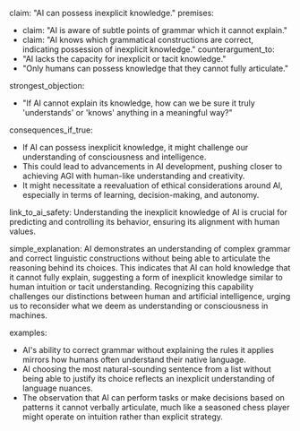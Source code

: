 claim: "AI can possess inexplicit knowledge."
premises:
  - claim: "AI is aware of subtle points of grammar which it cannot explain."
  - claim: "AI knows which grammatical constructions are correct, indicating possession of inexplicit knowledge."
counterargument_to:
  - "AI lacks the capacity for inexplicit or tacit knowledge."
  - "Only humans can possess knowledge that they cannot fully articulate."

strongest_objection:
  - "If AI cannot explain its knowledge, how can we be sure it truly 'understands' or 'knows' anything in a meaningful way?"

consequences_if_true:
  - If AI can possess inexplicit knowledge, it might challenge our understanding of consciousness and intelligence.
  - This could lead to advancements in AI development, pushing closer to achieving AGI with human-like understanding and creativity.
  - It might necessitate a reevaluation of ethical considerations around AI, especially in terms of learning, decision-making, and autonomy.

link_to_ai_safety: Understanding the inexplicit knowledge of AI is crucial for predicting and controlling its behavior, ensuring its alignment with human values.

simple_explanation:
AI demonstrates an understanding of complex grammar and correct linguistic constructions without being able to articulate the reasoning behind its choices. This indicates that AI can hold knowledge that it cannot fully explain, suggesting a form of inexplicit knowledge similar to human intuition or tacit understanding. Recognizing this capability challenges our distinctions between human and artificial intelligence, urging us to reconsider what we deem as understanding or consciousness in machines.

examples:
  - AI's ability to correct grammar without explaining the rules it applies mirrors how humans often understand their native language.
  - AI choosing the most natural-sounding sentence from a list without being able to justify its choice reflects an inexplicit understanding of language nuances.
  - The observation that AI can perform tasks or make decisions based on patterns it cannot verbally articulate, much like a seasoned chess player might operate on intuition rather than explicit strategy.